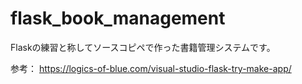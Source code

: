 # flask_book_management
Flaskの練習と称してソースコピペで作った書籍管理システムです。

参考：
https://logics-of-blue.com/visual-studio-flask-try-make-app/
